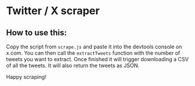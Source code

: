 # Twitter / X scraper

## How to use this:

Copy the script from `scrape.js` and paste it into the devtools console on x.com. You can then call the `extractTweets` function with the number of tweets you want to extract. Once finished it will trigger downloading a CSV of all the tweets. It will also return the tweets as JSON.

Happy scraping!
